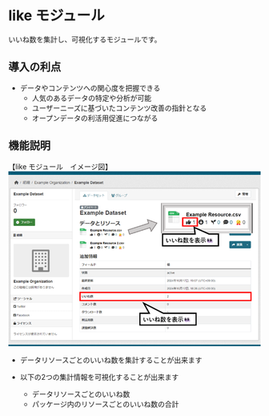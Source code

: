 # like モジュール

いいね数を集計し、可視化するモジュールです。

## 導入の利点

* データやコンテンツへの関心度を把握できる
  * 人気のあるデータの特定や分析が可能
  * ユーザーニーズに基づいたコンテンツ改善の指針となる
  * オープンデータの利活用促進につながる

## 機能説明

【like モジュール　イメージ図】  
![like モジュール　イメージ図](../assets/like_image.jpg)

* データリソースごとのいいね数を集計することが出来ます

* 以下の2つの集計情報を可視化することが出来ます
  * データリソースごとのいいね数
  * パッケージ内のリソースごとのいいね数の合計
